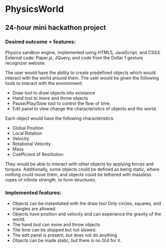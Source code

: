 PhysicsWorld
============

## 24-hour mini hackathon project

### Desired outcome + features:
Physics sandbox engine, implemented using HTML5, JavaScript,
and CSS3. External code: Paper.js, JQuery, and code from the
Dollar 1 gesture recognizer website.

The user would have the ability to create predefined objects
which would interact with the world around them. The user would
be given the following tools to interact with the environment:

+  Draw tool to draw objects into existance
+  Hand tool to move and throw objects
+  Pause/Play/Slow tool to control the flow of time.
+  Edit panel to view change the characteristics of objects and the world.

Each object would have the following characteristics:

+  Global Position
+  Local Rotation
+  Velocity
+  Rotational Velocity
+  Mass
+  Coefficient of Restitution

They would be able to interact with other objects by applying
forces and torques. Additionally, some objects could be defined
as being static, where nothing could move them, and objects
could be tethered with massless ropes of infinite strength. to
form structures.

### Implemented features:
+ Objects can be instantiated with the draw tool Only circles, squares, and triangles are allowed.
+ Objects have position and velocity and can experience the gravity of the world.
+ The hand tool can move and throw objects
+ The time can be stopped but not slowed.
+ The edit panel is present, but does not do anything
+ Objects can be made static, but there is no GUI for it.
